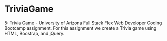 # TriviaGame
5: Trivia Game - University of Arizona Full Stack Flex Web Developer Coding Bootcamp assignment. For this assignment we create a Trivia game using HTML, Boostrap, and jQuery. 
